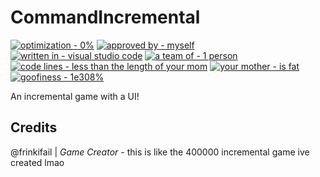 # CommandIncremental

[![optimization - 0%](https://img.shields.io/badge/optimization-0%25-red?style=for-the-badge)](https://)
[![approved by - myself](https://img.shields.io/badge/approved_by-myself-blueviolet?style=for-the-badge)](https://)
[![written in - visual studio code](https://img.shields.io/badge/written_in-visual_studio_code-blue?style=for-the-badge&logo=visual-studio-code)](https://)
[![a team of - 1 person](https://img.shields.io/badge/a_team_of-1_person-orange?style=for-the-badge)](https://)
[![code lines - less than the length of your mom](https://img.shields.io/badge/code_lines-less_than_the_length_of_your_mom-yellow?style=for-the-badge)](https://)
[![your mother - is fat](https://img.shields.io/badge/your_mother-is_fat-ff69b4?style=for-the-badge)](https://)
[![goofiness - 1e308%](https://img.shields.io/badge/goofiness-1e308%25-brightgreen?style=for-the-badge)](https://)

An incremental game with a UI!


## Credits
@frinkifail | *Game Creator* - this is like the 400000 incremental game ive created lmao

